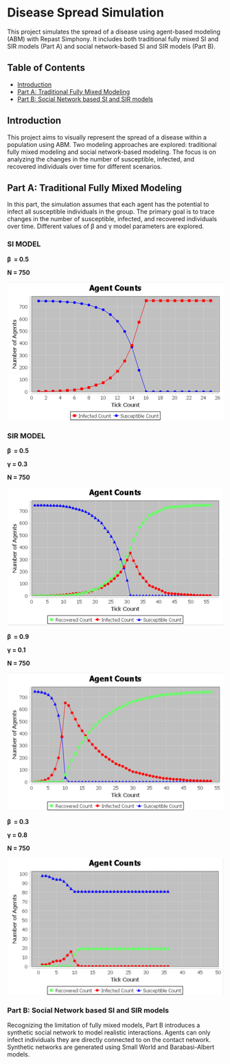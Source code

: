 # Disease Spread Simulation

This project simulates the spread of a disease using agent-based modeling (ABM) with Repast Simphony. It includes both traditional fully mixed SI and SIR models (Part A) and social network-based SI and SIR models (Part B).

## Table of Contents

- [Introduction](#introduction)
- [Part A: Traditional Fully Mixed Modeling](#part-a-traditional-fully-mixed-modeling)
- [Part B: Social Network based SI and SIR models](#part-b-social-network-based-si-and-sir-models)

## Introduction

This project aims to visually represent the spread of a disease within a population using ABM. Two modeling approaches are explored: traditional fully mixed modeling and social network-based modeling. The focus is on analyzing the changes in the number of susceptible, infected, and recovered individuals over time for different scenarios.

## Part A: Traditional Fully Mixed Modeling

In this part, the simulation assumes that each agent has the potential to infect all susceptible individuals in the group. The primary goal is to trace changes in the number of susceptible, infected, and recovered individuals over time. Different values of β and γ model parameters are explored.

### SI MODEL

**β  = 0.5**

**N = 750**

![Simulation Image](Images/SI.png)

### SIR MODEL

**β  = 0.5**

**γ = 0.3**

**N = 750**

![Simulation Image](Images/SIR.png)

**β  = 0.9**

**γ = 0.1**

**N = 750**

![Simulation_Image](Images/SIR_High_Infection_Low_Recovery.png)

**β  = 0.3**

**γ = 0.8**

**N = 750**

![Simulation_Image](Images/SIR_Low_Infection_High_Recovery.png)

### Part B: Social Network based SI and SIR models

Recognizing the limitation of fully mixed models, Part B introduces a synthetic social network to model realistic interactions. Agents can only infect individuals they are directly connected to on the contact network. Synthetic networks are generated using Small World and Barabasi-Albert models.


